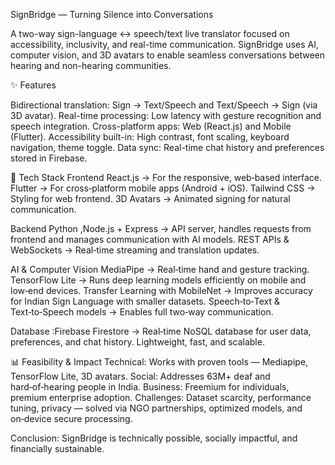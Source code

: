 SignBridge — Turning Silence into Conversations

A two-way sign-language ↔ speech/text live translator focused on accessibility, inclusivity, and real-time communication. SignBridge uses AI, computer vision, and 3D avatars to enable seamless conversations between hearing and non-hearing communities.

✨ Features

Bidirectional translation: Sign → Text/Speech and Text/Speech → Sign (via 3D avatar). Real-time processing: Low latency with gesture recognition and speech integration. Cross-platform apps: Web (React.js) and Mobile (Flutter). Accessibility built-in: High contrast, font scaling, keyboard navigation, theme toggle. Data sync: Real-time chat history and preferences stored in Firebase.

🧱 Tech Stack Frontend React.js → For the responsive, web‑based interface. Flutter → For cross‑platform mobile apps (Android + iOS). Tailwind CSS → Styling for web frontend. 3D Avatars → Animated signing for natural communication.

Backend Python ,Node.js + Express → API server, handles requests from frontend and manages communication with AI models. REST APIs & WebSockets → Real‑time streaming and translation updates.

AI & Computer Vision MediaPipe → Real‑time hand and gesture tracking. TensorFlow Lite → Runs deep learning models efficiently on mobile and low‑end devices. Transfer Learning with MobileNet → Improves accuracy for Indian Sign Language with smaller datasets. Speech‑to‑Text & Text‑to‑Speech models → Enables full two‑way communication.

Database :Firebase Firestore → Real‑time NoSQL database for user data, preferences, and chat history. Lightweight, fast, and scalable.

📊 Feasibility & Impact Technical: Works with proven tools — Mediapipe, TensorFlow Lite, 3D avatars. Social: Addresses 63M+ deaf and hard‑of‑hearing people in India. Business: Freemium for individuals, premium enterprise adoption. Challenges: Dataset scarcity, performance tuning, privacy — solved via NGO partnerships, optimized models, and on‑device secure processing.

Conclusion: SignBridge is technically possible, socially impactful, and financially sustainable.

